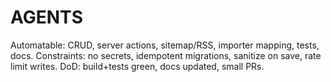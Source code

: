 # AGENTS
Automatable: CRUD, server actions, sitemap/RSS, importer mapping, tests, docs.
Constraints: no secrets, idempotent migrations, sanitize on save, rate limit writes.
DoD: build+tests green, docs updated, small PRs.
